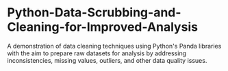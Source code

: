 # Python-Data-Scrubbing-and-Cleaning-for-Improved-Analysis
A demonstration of data cleaning techniques using Python's Panda libraries with the aim to prepare raw datasets for analysis by addressing inconsistencies, missing values, outliers, and other data quality issues.
